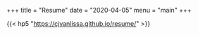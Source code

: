 +++
title = "Resume"
date = "2020-04-05"
menu = "main"
+++

{{< hp5 "https://cjvanlissa.github.io/resume/" >}}